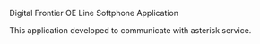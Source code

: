 Digital Frontier OE Line Softphone Application

This application developed to communicate with asterisk service.